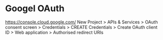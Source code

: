 # Googel OAuth

https://console.cloud.google.com/
New Project > APIs & Services > OAuth consent screen > Credentials > CREATE Credentials > Create OAuth client ID > Web application > Authorised redirect URIs
